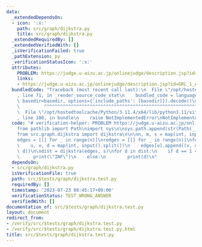 ```yaml
---
data:
  _extendedDependsOn:
  - icon: ':x:'
    path: src/graph/dijkstra.py
    title: src/graph/dijkstra.py
  _extendedRequiredBy: []
  _extendedVerifiedWith: []
  _isVerificationFailed: true
  _pathExtension: py
  _verificationStatusIcon: ':x:'
  attributes:
    PROBLEM: https://judge.u-aizu.ac.jp/onlinejudge/description.jsp?id=GRL_1_A&lang=ja
    links:
    - https://judge.u-aizu.ac.jp/onlinejudge/description.jsp?id=GRL_1_A&lang=ja
  bundledCode: "Traceback (most recent call last):\n  File \"/opt/hostedtoolcache/Python/3.11.4/x64/lib/python3.11/site-packages/onlinejudge_verify/documentation/build.py\"\
    , line 71, in _render_source_code_stat\n    bundled_code = language.bundle(stat.path,\
    \ basedir=basedir, options={'include_paths': [basedir]}).decode()\n          \
    \         ^^^^^^^^^^^^^^^^^^^^^^^^^^^^^^^^^^^^^^^^^^^^^^^^^^^^^^^^^^^^^^^^^^^^^^^^^^^^^^^^^\n\
    \  File \"/opt/hostedtoolcache/Python/3.11.4/x64/lib/python3.11/site-packages/onlinejudge_verify/languages/python.py\"\
    , line 108, in bundle\n    raise NotImplementedError\nNotImplementedError\n"
  code: "# verification-helper: PROBLEM https://judge.u-aizu.ac.jp/onlinejudge/description.jsp?id=GRL_1_A&lang=ja\n\
    from pathlib import Path\nimport sys\n\nsys.path.append(str(Path(__file__).resolve().parent.parent.parent.parent))\n\
    from src.graph.dijkstra import dijkstra\n\n\nn, m, s = map(int, input().split())\n\
    edges = [[] for _ in range(n)]\nredges = [[] for _ in range(n)]\nfor _ in range(m):\n\
    \    u, v, d = map(int, input().split())\n    edges[u].append((v, d))\n    redges[v].append((u,\
    \ d))\n\ndist = dijkstra(edges, s)\nfor d in dist:\n    if d == 1 << 60:\n   \
    \     print(\"INF\")\n    else:\n        print(d)\n"
  dependsOn:
  - src/graph/dijkstra.py
  isVerificationFile: true
  path: src/$tests/graph/dijkstra.test.py
  requiredBy: []
  timestamp: '2023-07-23 08:45:17+09:00'
  verificationStatus: TEST_WRONG_ANSWER
  verifiedWith: []
documentation_of: src/$tests/graph/dijkstra.test.py
layout: document
redirect_from:
- /verify/src/$tests/graph/dijkstra.test.py
- /verify/src/$tests/graph/dijkstra.test.py.html
title: src/$tests/graph/dijkstra.test.py
---
```

